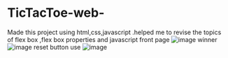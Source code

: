 # TicTacToe-web-
Made this project using html,css,javascript .helped me to revise the topics of flex box ,flex box properties and javascript 
front page
![image](https://github.com/Sparsh225/TicTacToe-web-/assets/92641998/2871f6f3-2aa4-4120-a52c-18df56500ea5)
winner
![image](https://github.com/Sparsh225/TicTacToe-web-/assets/92641998/9ecb58bb-b73b-438c-ad6b-064ba1641021)
reset button use
![image](https://github.com/Sparsh225/TicTacToe-web-/assets/92641998/7fe377ab-6c37-4fda-8e40-24fd0204dfe3)


